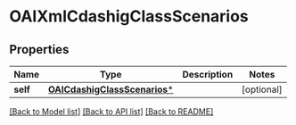# OAIXmlCdashigClassScenarios

## Properties
Name | Type | Description | Notes
------------ | ------------- | ------------- | -------------
**self** | [**OAICdashigClassScenarios***](OAICdashigClassScenarios.md) |  | [optional] 

[[Back to Model list]](../README.md#documentation-for-models) [[Back to API list]](../README.md#documentation-for-api-endpoints) [[Back to README]](../README.md)


